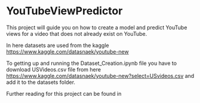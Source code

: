 # YouTubeViewPredictor

This project will guide you on how to create a model and predict YouTube views for a video that does not already exist on YouTube.

In here datasets are used from the kaggle https://www.kaggle.com/datasnaek/youtube-new

To getting up and running the Dataset_Creation.ipynb file you have to download USVideos.csv file from here https://www.kaggle.com/datasnaek/youtube-new?select=USvideos.csv and add it to the datasets folder.

Further reading for this project can be found in 
